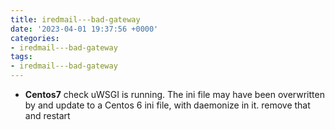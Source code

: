 ```yaml
---
title: iredmail---bad-gateway
date: '2023-04-01 19:37:56 +0000'
categories:
- iredmail---bad-gateway
tags:
- iredmail---bad-gateway
---
```



  - **Centos7** check uWSGI is running. The ini file may have been
    overwritten by and update to a Centos 6 ini file, with daemonize in
    it. remove that and restart